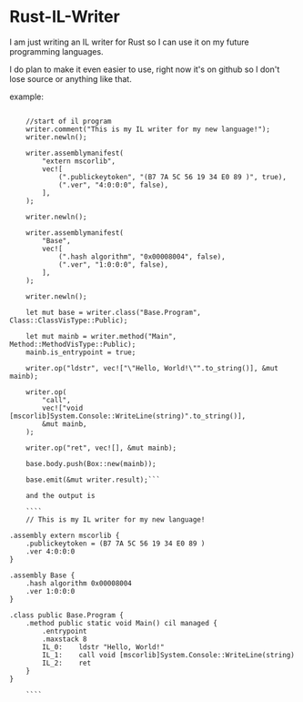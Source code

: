 # Rust-IL-Writer

I am just writing an IL writer for Rust so I can use it on my future programming languages.

I do plan to make it even easier to use, right now it's on github so I don't lose source or anything like that.

example: 

```let mut writer = Writer::IL::new();

    //start of il program
    writer.comment("This is my IL writer for my new language!");
    writer.newln();

    writer.assemblymanifest(
        "extern mscorlib",
        vec![
            (".publickeytoken", "(B7 7A 5C 56 19 34 E0 89 )", true),
            (".ver", "4:0:0:0", false),
        ],
    );

    writer.newln();

    writer.assemblymanifest(
        "Base",
        vec![
            (".hash algorithm", "0x00008004", false),
            (".ver", "1:0:0:0", false),
        ],
    );

    writer.newln();

    let mut base = writer.class("Base.Program", Class::ClassVisType::Public);

    let mut mainb = writer.method("Main", Method::MethodVisType::Public);
    mainb.is_entrypoint = true;

    writer.op("ldstr", vec!["\"Hello, World!\"".to_string()], &mut mainb);

    writer.op(
        "call",
        vec!["void [mscorlib]System.Console::WriteLine(string)".to_string()],
        &mut mainb,
    );

    writer.op("ret", vec![], &mut mainb);

    base.body.push(Box::new(mainb));

    base.emit(&mut writer.result);```
    
    and the output is 
    
    ````
    // This is my IL writer for my new language!

.assembly extern mscorlib {
    .publickeytoken = (B7 7A 5C 56 19 34 E0 89 )
    .ver 4:0:0:0
}

.assembly Base {
    .hash algorithm 0x00008004
    .ver 1:0:0:0
}

.class public Base.Program {
    .method public static void Main() cil managed {
        .entrypoint
        .maxstack 8
        IL_0:    ldstr "Hello, World!"
        IL_1:    call void [mscorlib]System.Console::WriteLine(string)
        IL_2:    ret 
    }
}

    ````
    
